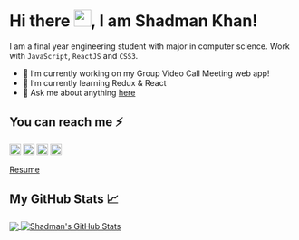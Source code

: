 # Hi there <img src="https://raw.githubusercontent.com/MartinHeinz/MartinHeinz/master/wave.gif" width="30px">, I am Shadman Khan!

I am a final year engineering student with major in computer science.
Work with `JavaScript`, `ReactJS` and `CSS3`.

- 🔭 I’m currently working on my Group Video Call Meeting web app!
- 🌱 I’m currently learning Redux & React
- 💬 Ask me about anything [here](https://github.com/shadmankhan/shadmankhan/issues)

## You can reach me  ⚡
[<img src='https://cdn.jsdelivr.net/npm/simple-icons@3.0.1/icons/linkedin.svg' alt='linkedin' height='20'>](https://www.linkedin.com/in/shadmanakhan/) [<img src='https://cdn.jsdelivr.net/npm/simple-icons@3.0.1/icons/instagram.svg' alt='instagram' height='20'>](https://www.instagram.com/shadman_akhan/) [<img src='https://cdn.jsdelivr.net/npm/simple-icons@3.0.1/icons/twitter.svg' alt='twitter' height='20'>](https://twitter.com/ShadmanAKhan) [<img src='https://cdn.jsdelivr.net/npm/simple-icons@3.0.1/icons/icloud.svg' alt='website' height='20'>](https://shadman.netlify.app/)

[Resume](https://drive.google.com/file/d/1TF4O-c0NEIL5xo6TY0Y5AB_7Ey1aYz3c/view?usp=sharing)


## My GitHub Stats &#x1f4c8;

<a href="https://github.com/shadmankhan/shadmankhan">
  <img align="center" src="https://github-readme-stats.vercel.app/api/top-langs/?username=shadmankhan&&title_color=ffffff&text_color=c9cacc&icon_color=2bbc8a&bg_color=1d1f21" />
</a>
<a href="https://github.com/shadmankhan/shadmankhan">
  <img align="center" src="https://github-readme-stats.vercel.app/api?username=shadmankhan&show_icons=true&line_height=27&count_private=true&title_color=ffffff&text_color=c9cacc&icon_color=2bbc8a&bg_color=1d1f21" alt="Shadman's GitHub Stats" />
</a>
